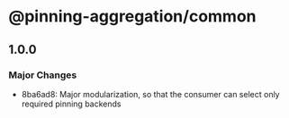 # @pinning-aggregation/common

## 1.0.0
### Major Changes

- 8ba6ad8: Major modularization, so that the consumer can select only required pinning backends

